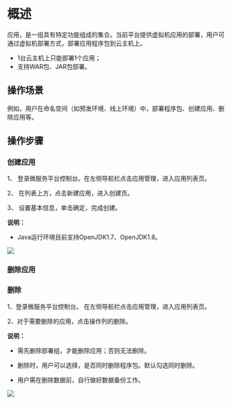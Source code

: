 # 概述
应用，是一组具有特定功能组成的集合。当前平台提供虚拟机应用的部署，用户可通过虚拟机部署方式，部署应用程序包到云主机上。

- 1台云主机上只能部署1个应用；
- 支持WAR包、JAR包部署。


## 操作场景

例如，用户在命名空间（如预发环境、线上环境）中，部署程序包、创建应用、删除应用等。

## 操作步骤

### 创建应用

1、	登录微服务平台控制台。在左侧导航栏点击应用管理，进入应用列表页。

2、	在列表上方，点击新建应用，进入创建页。

3、	设置基本信息，单击确定，完成创建。

**说明：**

-  Java运行环境目前支持OpenJDK1.7、OpenJDK1.8。


![](../../../../image/Internet-Middleware/JD-Distributed-Service-Framework/app-create-1.png)

### 删除应用

### 删除

1、登录微服务平台控制台。	在左侧导航栏点击应用管理，进入应用列表页。

2、对于需要删除的应用，点击操作列的删除。


**说明：**

- 需先删除部署组，才能删除应用；否则无法删除。

- 删除时，用户可以选择，是否同时删除程序包。默认勾选同时删除。

- 用户需在删除数据前，自行做好数据备份工作。


![](../../../../image/Internet-Middleware/JD-Distributed-Service-Framework/app-del-1.png)
